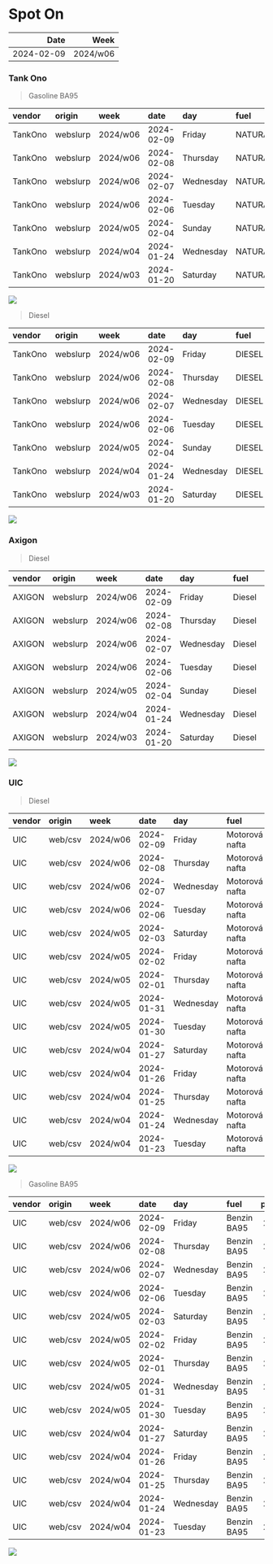 Spot On
================

|       Date |     Week |
|-----------:|---------:|
| 2024-02-09 | 2024/w06 |

### Tank Ono

> Gasoline BA95

| vendor  | origin   | week     | date       | day       | fuel      | price | PriceVAT |
|:--------|:---------|:---------|:-----------|:----------|:----------|------:|---------:|
| TankOno | webslurp | 2024/w06 | 2024-02-09 | Friday    | NATURAL95 | 29.34 |     35.5 |
| TankOno | webslurp | 2024/w06 | 2024-02-08 | Thursday  | NATURAL95 | 29.34 |     35.5 |
| TankOno | webslurp | 2024/w06 | 2024-02-07 | Wednesday | NATURAL95 | 29.34 |     35.5 |
| TankOno | webslurp | 2024/w06 | 2024-02-06 | Tuesday   | NATURAL95 | 29.34 |     35.5 |
| TankOno | webslurp | 2024/w05 | 2024-02-04 | Sunday    | NATURAL95 | 29.34 |     35.5 |
| TankOno | webslurp | 2024/w04 | 2024-01-24 | Wednesday | NATURAL95 | 28.84 |     34.9 |
| TankOno | webslurp | 2024/w03 | 2024-01-20 | Saturday  | NATURAL95 | 28.84 |     34.9 |

<img src="SpotOn_files/figure-gfm/tono-ba95-1.png" style="display: block; margin: auto auto auto 0;" />

> Diesel

| vendor  | origin   | week     | date       | day       | fuel   | price | PriceVAT |
|:--------|:---------|:---------|:-----------|:----------|:-------|------:|---------:|
| TankOno | webslurp | 2024/w06 | 2024-02-09 | Friday    | DIESEL | 29.34 |     35.5 |
| TankOno | webslurp | 2024/w06 | 2024-02-08 | Thursday  | DIESEL | 29.34 |     35.5 |
| TankOno | webslurp | 2024/w06 | 2024-02-07 | Wednesday | DIESEL | 29.34 |     35.5 |
| TankOno | webslurp | 2024/w06 | 2024-02-06 | Tuesday   | DIESEL | 29.34 |     35.5 |
| TankOno | webslurp | 2024/w05 | 2024-02-04 | Sunday    | DIESEL | 29.34 |     35.5 |
| TankOno | webslurp | 2024/w04 | 2024-01-24 | Wednesday | DIESEL | 28.51 |     34.5 |
| TankOno | webslurp | 2024/w03 | 2024-01-20 | Saturday  | DIESEL | 28.51 |     34.5 |

<img src="SpotOn_files/figure-gfm/tono-diesel-1.png" style="display: block; margin: auto auto auto 0;" />

### Axigon

> Diesel

| vendor | origin   | week     | date       | day       | fuel   | price | PriceVAT |
|:-------|:---------|:---------|:-----------|:----------|:-------|------:|---------:|
| AXIGON | webslurp | 2024/w06 | 2024-02-09 | Friday    | Diesel |  30.4 |     36.8 |
| AXIGON | webslurp | 2024/w06 | 2024-02-08 | Thursday  | Diesel |  30.4 |     36.8 |
| AXIGON | webslurp | 2024/w06 | 2024-02-07 | Wednesday | Diesel |  30.4 |     36.8 |
| AXIGON | webslurp | 2024/w06 | 2024-02-06 | Tuesday   | Diesel |  30.4 |     36.8 |
| AXIGON | webslurp | 2024/w05 | 2024-02-04 | Sunday    | Diesel |  30.3 |     36.7 |
| AXIGON | webslurp | 2024/w04 | 2024-01-24 | Wednesday | Diesel |  29.7 |     36.0 |
| AXIGON | webslurp | 2024/w03 | 2024-01-20 | Saturday  | Diesel |  29.7 |     36.0 |

<img src="SpotOn_files/figure-gfm/axigon-diesel-1.png" style="display: block; margin: auto auto auto 0;" />

### UIC

> Diesel

| vendor | origin  | week     | date       | day       | fuel           | price | priceVAT |
|:-------|:--------|:---------|:-----------|:----------|:---------------|------:|---------:|
| UIC    | web/csv | 2024/w06 | 2024-02-09 | Friday    | Motorová nafta |  29.7 |     35.9 |
| UIC    | web/csv | 2024/w06 | 2024-02-08 | Thursday  | Motorová nafta |  29.5 |     35.7 |
| UIC    | web/csv | 2024/w06 | 2024-02-07 | Wednesday | Motorová nafta |  29.3 |     35.5 |
| UIC    | web/csv | 2024/w06 | 2024-02-06 | Tuesday   | Motorová nafta |  29.1 |     35.2 |
| UIC    | web/csv | 2024/w05 | 2024-02-03 | Saturday  | Motorová nafta |  28.9 |     35.0 |
| UIC    | web/csv | 2024/w05 | 2024-02-02 | Friday    | Motorová nafta |  29.6 |     35.8 |
| UIC    | web/csv | 2024/w05 | 2024-02-01 | Thursday  | Motorová nafta |  29.4 |     35.6 |
| UIC    | web/csv | 2024/w05 | 2024-01-31 | Wednesday | Motorová nafta |  29.3 |     35.5 |
| UIC    | web/csv | 2024/w05 | 2024-01-30 | Tuesday   | Motorová nafta |  29.2 |     35.3 |
| UIC    | web/csv | 2024/w04 | 2024-01-27 | Saturday  | Motorová nafta |  29.0 |     35.1 |
| UIC    | web/csv | 2024/w04 | 2024-01-26 | Friday    | Motorová nafta |  28.9 |     35.0 |
| UIC    | web/csv | 2024/w04 | 2024-01-25 | Thursday  | Motorová nafta |  28.7 |     34.7 |
| UIC    | web/csv | 2024/w04 | 2024-01-24 | Wednesday | Motorová nafta |  28.7 |     34.7 |
| UIC    | web/csv | 2024/w04 | 2024-01-23 | Tuesday   | Motorová nafta |  28.6 |     34.6 |

<img src="SpotOn_files/figure-gfm/uic-diesel-1.png" style="display: block; margin: auto auto auto 0;" />

> Gasoline BA95

| vendor | origin  | week     | date       | day       | fuel        | price | priceVAT |
|:-------|:--------|:---------|:-----------|:----------|:------------|------:|---------:|
| UIC    | web/csv | 2024/w06 | 2024-02-09 | Friday    | Benzin BA95 |  29.5 |     35.7 |
| UIC    | web/csv | 2024/w06 | 2024-02-08 | Thursday  | Benzin BA95 |  29.3 |     35.5 |
| UIC    | web/csv | 2024/w06 | 2024-02-07 | Wednesday | Benzin BA95 |  29.2 |     35.3 |
| UIC    | web/csv | 2024/w06 | 2024-02-06 | Tuesday   | Benzin BA95 |  29.1 |     35.2 |
| UIC    | web/csv | 2024/w05 | 2024-02-03 | Saturday  | Benzin BA95 |  29.0 |     35.1 |
| UIC    | web/csv | 2024/w05 | 2024-02-02 | Friday    | Benzin BA95 |  29.4 |     35.6 |
| UIC    | web/csv | 2024/w05 | 2024-02-01 | Thursday  | Benzin BA95 |  29.3 |     35.5 |
| UIC    | web/csv | 2024/w05 | 2024-01-31 | Wednesday | Benzin BA95 |  29.4 |     35.6 |
| UIC    | web/csv | 2024/w05 | 2024-01-30 | Tuesday   | Benzin BA95 |  29.3 |     35.5 |
| UIC    | web/csv | 2024/w04 | 2024-01-27 | Saturday  | Benzin BA95 |  29.2 |     35.3 |
| UIC    | web/csv | 2024/w04 | 2024-01-26 | Friday    | Benzin BA95 |  29.1 |     35.2 |
| UIC    | web/csv | 2024/w04 | 2024-01-25 | Thursday  | Benzin BA95 |  29.0 |     35.1 |
| UIC    | web/csv | 2024/w04 | 2024-01-24 | Wednesday | Benzin BA95 |  28.9 |     35.0 |
| UIC    | web/csv | 2024/w04 | 2024-01-23 | Tuesday   | Benzin BA95 |  28.9 |     35.0 |

<img src="SpotOn_files/figure-gfm/uic-ba95-1.png" style="display: block; margin: auto auto auto 0;" />
